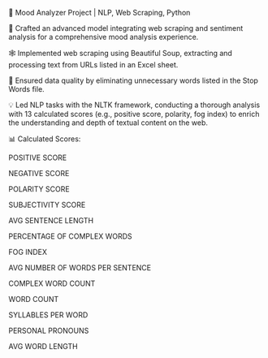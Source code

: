 🧠 Mood Analyzer Project | NLP, Web Scraping, Python

🚀 Crafted an advanced model integrating web scraping and sentiment analysis for a comprehensive mood analysis experience.

🕸️ Implemented web scraping using Beautiful Soup, extracting and processing text from URLs listed in an Excel sheet.

🧹 Ensured data quality by eliminating unnecessary words listed in the Stop Words file.

💡 Led NLP tasks with the NLTK framework, conducting a thorough analysis with 13 calculated scores (e.g., positive score, polarity, fog index) to enrich the understanding and depth of textual content on the web.

📊 Calculated Scores:

POSITIVE SCORE

NEGATIVE SCORE

POLARITY SCORE

SUBJECTIVITY SCORE

AVG SENTENCE LENGTH

PERCENTAGE OF COMPLEX WORDS

FOG INDEX

AVG NUMBER OF WORDS PER SENTENCE

COMPLEX WORD COUNT

WORD COUNT

SYLLABLES PER WORD

PERSONAL PRONOUNS

AVG WORD LENGTH
